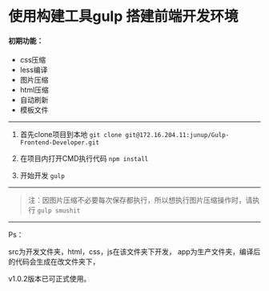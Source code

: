 # 使用构建工具gulp 搭建前端开发环境

#### 初期功能：
* css压缩
* less编译
* 图片压缩
* html压缩
* 自动刷新
* 模板文件

-----
1. 首先clone项目到本地
 `git clone git@172.16.204.11:junup/Gulp-Frontend-Developer.git`

2. 在项目内打开CMD执行代码
`npm install`

3. 开始开发
`gulp`

-----
>注：因图片压缩不必要每次保存都执行，所以想执行图片压缩操作时，请执行 `gulp smushit` 
-----

Ps：

src为开发文件夹，html，css，js在该文件夹下开发，
app为生产文件夹，编译后的代码会生成在改文件夹下，

v1.0.2版本已可正式使用。